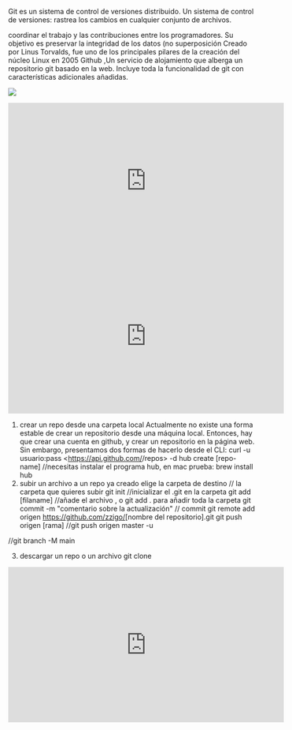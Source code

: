 
Git es un sistema de control de versiones distribuido. Un sistema de control de versiones:
rastrea los cambios en cualquier conjunto de archivos.

coordinar el trabajo y las contribuciones entre los programadores.
Su objetivo es preservar la integridad de los datos (no superposición
Creado por Linus Torvalds, fue uno de los principales pilares de la creación del núcleo Linux en 2005
Github ,Un servicio de alojamiento que alberga un repositorio git basado en la web. Incluye toda la funcionalidad de git con características adicionales añadidas.

![](https://i.imgur.com/0wPuhkN.png)

<iframe width="560" height="315" src="https://www.youtube.com/embed/abA9DG66MyU?si=w768yhIwGaFDgln1" title="YouTube video player" frameborder="0" allow="accelerometer; autoplay; clipboard-write; encrypted-media; gyroscope; picture-in-picture; web-share" allowfullscreen></iframe>
<iframe width="560" height="315" src="https://www.youtube.com/embed/RkxZfEzdfbg?si=6BS59S4npAenGK8t" title="YouTube video player" frameborder="0" allow="accelerometer; autoplay; clipboard-write; encrypted-media; gyroscope; picture-in-picture; web-share" allowfullscreen></iframe>

1. crear un repo desde una carpeta local
Actualmente no existe una forma estable de crear un repositorio desde una máquina local. Entonces, hay que crear una cuenta en github, y crear un repositorio en la página web. Sin embargo, presentamos dos formas de hacerlo desde el CLI:
curl -u usuario:pass <https://api.github.com/<nombre-de-usuario>/repos> -d
hub create [repo-name] //necesitas instalar el programa hub, en mac prueba: brew install hub
2. subir un archivo a un repo ya creado
elige la carpeta de destino // la carpeta que quieres subir
git init //inicializar el .git en la carpeta
git add [filaname] //añade el archivo , o git add . para añadir toda la carpeta
git commit -m "comentario sobre la actualización" // commit 
git remote add origen <https://github.com/zzigo/>[nombre del repositorio].git
git push origen [rama] //git push origen master -u

//git branch -M main

3. descargar un repo o un archivo
git clone

<iframe width="560" height="315" src="https://www.youtube.com/embed/ysBC0oQ-M84?si=D3gmNRXV14ebppui" title="YouTube video player" frameborder="0" allow="accelerometer; autoplay; clipboard-write; encrypted-media; gyroscope; picture-in-picture; web-share" allowfullscreen></iframe>